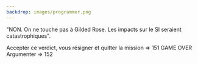 ```yaml
---
backdrop: images/programmer.png
---
```



"NON. On ne touche pas à Gilded Rose. Les impacts sur le SI seraient catastrophiques".

Accepter ce verdict, vous résigner et quitter la mission => 151 GAME OVER
Argumenter => 152


<Page url="assaut-tour-ivoir/151" instructions="" action="Accepter ce verdict" condition="none" />
<Page url="assaut-tour-ivoir/152" instructions="" action="Argumenter" condition="none" />
